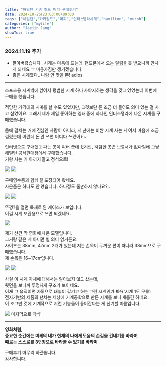 ```yaml
---
title: "해밀턴 카키 필드 머피 구매후기"
date: 2024-10-26T23:03:00+09:00
tags: ["해밀턴","카키필드","머피","인터스텔라시계","hamilton", "murph"]
categories: ["mylife"]
author: "Jaejin Jang"
showToc: true
---
```


### 2024.11.19 추가
- 팔아버렸습니다.. 시계는 마음에 드는데, 핸드폰에서 오는 알림을 못 받으니까 안차게 되네요 ㅜ 마음가짐만 챙기겠습니다.
- 좋은 시계였다.. 나랑 안 맞을 뿐! adios

---

스포츠용 시계밖에 없어서 평범한 시계 하나 사야지하는 생각을 갖고 있었는데
이번에 구매를 했습니다.  

적당한 가격대의 시계를 살 수도 있었지만, 그것보단 돈 조금 더 들어도 의미 있는 걸 사고 싶었어요.
그래서 제가 제일 좋아하는 영화 중에 하나인 인터스텔라에 나온 시계를 구매했습니다.

몸에 걸치는 거에 진심인 사람이 아니라, 저 딴에는 비싼 시계 사는 거 여서 마음에 조금 걸렸는데
이런데 돈 안 쓰면 어디다 쓰겠어요~

인터넷으로 구매했고 파는 곳이 여러 군데 있지만, 저렴한 곳은 보증서가 없다길래 그냥 해밀턴 공식판매점에서 구매했습니다.  
기왕 사는 거 아끼지 말고 정석으로!

![](/머피_1.jpg)
![](/머피_2.jpg)

구매영수증과 함께 잘 포장되어 왔네요.  
사은품은 하나도 안 왔습니다. 하나정도 줄만하지 않나요?..

![](/머피_3.jpg)
![](/머피_4.jpg)

뚜껑?을 열면 목재로 된 케이스가 보입니다.  
이걸 시계 보관용으로 쓰면 되겠네요.

![](/머피_5.jpg)

제가 산건 딱 영화에 나온 모델입니다.  
그거랑 같은 게 아니면 별 의미 없거든요.  
사이즈는 38mm, 42mm 2개가 있는데 저는 손목이 두꺼운 편이 아니라 38mm으로 구매했습니다.  
제 손목은 16~17cm입니다.

![](/머피_6.jpg)
![](/머피_7.jpg)

사실 이 시계 자체에 대해서는 알아보지 않고 샀는데,  
뒷면을 보니까 투명하게 구조가 보이네요.  
이게 그 움직이면 자동으로 태엽이 감기고 하는 그런 시계인가 봐요(시계 1도 모름)  
전자기반의 제품의 판치는 세상에 기계공학으로 만든 시계를 보니 새롭긴 하네요.  
이 조그만 것에 기계적으로 저런 기능들이 들어간다는 게 신기할 따름입니다.

![](/머피_8.jpg)
마지막으로 착샥!

---

**영화처럼,**  
**중요한 순간에는 미래의 내가 현재의 나에게 도움의 손길을 건네기를 바라며**  
**때로는 스스로를 3인칭으로 바라볼 수 있기를 바라며**  

구매후기 마무리 하겠습니다.  
감사합니다.

